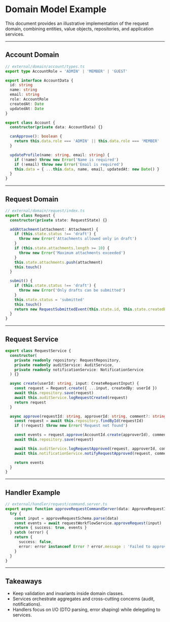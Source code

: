 # Domain Model Example

This document provides an illustrative implementation of the request domain, combining entities, value objects, repositories, and application services.

---

## Account Domain

```ts
// external/domain/account/types.ts
export type AccountRole = 'ADMIN' | 'MEMBER' | 'GUEST'

export interface AccountData {
  id: string
  name: string
  email: string
  role: AccountRole
  createdAt: Date
  updatedAt: Date
}

export class Account {
  constructor(private data: AccountData) {}

  canApprove(): boolean {
    return this.data.role === 'ADMIN' || this.data.role === 'MEMBER'
  }

  updateProfile(name: string, email: string) {
    if (!name) throw new Error('Name is required')
    if (!email) throw new Error('Email is required')
    this.data = { ...this.data, name, email, updatedAt: new Date() }
  }
}
```

---

## Request Domain

```ts
// external/domain/request/index.ts
export class Request {
  constructor(private state: RequestState) {}

  addAttachment(attachment: Attachment) {
    if (this.state.status !== 'draft') {
      throw new Error('Attachments allowed only in draft')
    }
    if (this.state.attachments.length >= 10) {
      throw new Error('Maximum attachments exceeded')
    }
    this.state.attachments.push(attachment)
    this.touch()
  }

  submit() {
    if (this.state.status !== 'draft') {
      throw new Error('Only drafts can be submitted')
    }
    this.state.status = 'submitted'
    this.touch()
    return new RequestSubmittedEvent(this.state.id, this.state.createdBy, new Date())
  }
}
```

---

## Request Service

```ts
export class RequestService {
  constructor(
    private readonly repository: RequestRepository,
    private readonly auditService: AuditService,
    private readonly notificationService: NotificationService
  ) {}

  async create(userId: string, input: CreateRequestInput) {
    const request = Request.create({ ...input, createdBy: userId })
    await this.repository.save(request)
    await this.auditService.logRequestCreated(request)
    return request
  }

  async approve(requestId: string, approverId: string, comment?: string) {
    const request = await this.repository.findById(requestId)
    if (!request) throw new Error('Request not found')

    const events = request.approve(AccountId.create(approverId), comment)
    await this.repository.save(request)

    await this.auditService.logRequestApproved(request, approverId, comment)
    await this.notificationService.notifyRequestApproved(request, comment)

    return events
  }
}
```

---

## Handler Example

```ts
// external/handler/request/command.server.ts
export async function approveRequestCommandServer(data: ApproveRequestInput) {
  try {
    const input = approveRequestSchema.parse(data)
    const events = await requestWorkflowService.approveRequest(input)
    return { success: true, events }
  } catch (error) {
    return {
      success: false,
      error: error instanceof Error ? error.message : 'Failed to approve request',
    }
  }
}
```

---

## Takeaways

- Keep validation and invariants inside domain classes.
- Services orchestrate aggregates and cross-cutting concerns (audit, notifications).
- Handlers focus on I/O (DTO parsing, error shaping) while delegating to services.
